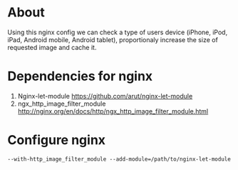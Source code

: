 About
========================

Using this nginx config we can check a type of users device (iPhone, iPod, iPad, Android mobile, Android tablet), proportionaly increase the size of requested image and cache it.

Dependencies for nginx
========================

1. Nginx-let-module https://github.com/arut/nginx-let-module
2. ngx_http_image_filter_module http://nginx.org/en/docs/http/ngx_http_image_filter_module.html

Configure nginx
========================

	--with-http_image_filter_module --add-module=/path/to/nginx-let-module
